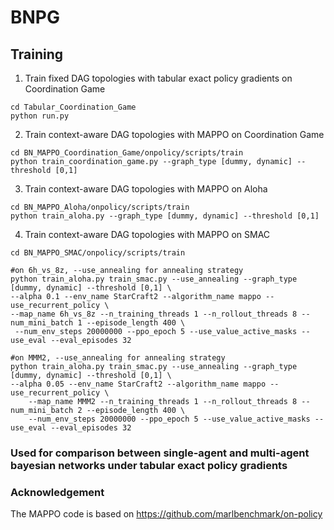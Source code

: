 # BNPG

## Training
1.  Train fixed DAG topologies with tabular exact policy gradients on Coordination Game

```
cd Tabular_Coordination_Game
python run.py
```

2. Train context-aware DAG topologies with MAPPO on Coordination Game

```
cd BN_MAPPO_Coordination_Game/onpolicy/scripts/train
python train_coordination_game.py --graph_type [dummy, dynamic] --threshold [0,1]
```

3. Train context-aware DAG topologies with MAPPO on Aloha

```
cd BN_MAPPO_Aloha/onpolicy/scripts/train
python train_aloha.py --graph_type [dummy, dynamic] --threshold [0,1]
```

4. Train context-aware DAG topologies with MAPPO on SMAC

```
cd BN_MAPPO_SMAC/onpolicy/scripts/train

#on 6h_vs_8z, --use_annealing for annealing strategy
python train_aloha.py train_smac.py --use_annealing --graph_type [dummy, dynamic] --threshold [0,1] \ 
--alpha 0.1 --env_name StarCraft2 --algorithm_name mappo --use_recurrent_policy \
--map_name 6h_vs_8z --n_training_threads 1 --n_rollout_threads 8 --num_mini_batch 1 --episode_length 400 \
 --num_env_steps 20000000 --ppo_epoch 5 --use_value_active_masks --use_eval --eval_episodes 32 

#on MMM2, --use_annealing for annealing strategy
python train_aloha.py train_smac.py --use_annealing --graph_type [dummy, dynamic] --threshold [0,1] \
--alpha 0.05 --env_name StarCraft2 --algorithm_name mappo --use_recurrent_policy \
    --map_name MMM2 --n_training_threads 1 --n_rollout_threads 8 --num_mini_batch 2 --episode_length 400 \
    --num_env_steps 20000000 --ppo_epoch 5 --use_value_active_masks --use_eval --eval_episodes 32 
```


### Used for comparison between single-agent and multi-agent bayesian networks under tabular exact policy gradients
### Acknowledgement
The MAPPO code is based on https://github.com/marlbenchmark/on-policy

